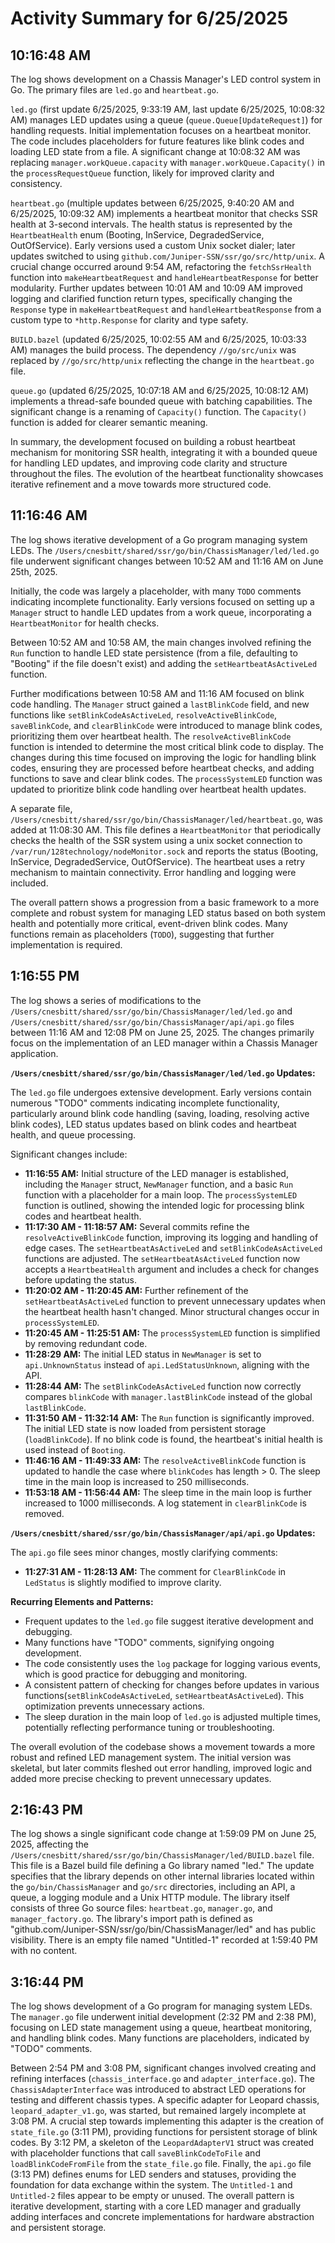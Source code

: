 # Activity Summary for 6/25/2025

## 10:16:48 AM
The log shows development on a Chassis Manager's LED control system in Go.  The primary files are `led.go` and `heartbeat.go`.

`led.go` (first update 6/25/2025, 9:33:19 AM, last update 6/25/2025, 10:08:32 AM) manages LED updates using a queue (`queue.Queue[UpdateRequest]`) for handling requests.  Initial implementation focuses on a heartbeat monitor.  The code includes placeholders for future features like blink codes and loading LED state from a file.  A significant change at 10:08:32 AM was replacing `manager.workQueue.capacity` with `manager.workQueue.Capacity()` in the `processRequestQueue` function, likely for improved clarity and consistency.

`heartbeat.go` (multiple updates between 6/25/2025, 9:40:20 AM and 6/25/2025, 10:09:32 AM) implements a heartbeat monitor that checks SSR health at 3-second intervals.  The health status is represented by the `HeartbeatHealth` enum (Booting, InService, DegradedService, OutOfService).  Early versions used a custom Unix socket dialer; later updates switched to using `github.com/Juniper-SSN/ssr/go/src/http/unix`.  A crucial change occurred around 9:54 AM, refactoring the `fetchSsrHealth` function into `makeHeartbeatRequest` and `handleHeartbeatResponse` for better modularity. Further updates between 10:01 AM and 10:09 AM improved logging and clarified function return types, specifically changing the `Response` type in `makeHeartbeatRequest` and `handleHeartbeatResponse` from a custom type to `*http.Response` for clarity and type safety.

`BUILD.bazel` (updated 6/25/2025, 10:02:55 AM and 6/25/2025, 10:03:33 AM) manages the build process. The dependency `//go/src/unix`  was replaced by `//go/src/http/unix` reflecting the change in the `heartbeat.go` file.

`queue.go` (updated 6/25/2025, 10:07:18 AM and 6/25/2025, 10:08:12 AM) implements a thread-safe bounded queue with batching capabilities.  The significant change is a renaming of `Capacity()` function. The  `Capacity()` function is added for clearer semantic meaning.

In summary, the development focused on building a robust heartbeat mechanism for monitoring SSR health, integrating it with a bounded queue for handling LED updates, and improving code clarity and structure throughout the files.  The evolution of the heartbeat functionality showcases iterative refinement and a move towards more structured code.


## 11:16:46 AM
The log shows iterative development of a Go program managing system LEDs.  The `/Users/cnesbitt/shared/ssr/go/bin/ChassisManager/led/led.go` file underwent significant changes between 10:52 AM and 11:16 AM on June 25th, 2025.

Initially, the code was largely a placeholder, with many `TODO` comments indicating incomplete functionality.  Early versions focused on setting up a `Manager` struct to handle LED updates from a work queue, incorporating a `HeartbeatMonitor` for health checks.

Between 10:52 AM and 10:58 AM, the main changes involved refining the `Run` function to handle LED state persistence (from a file, defaulting to "Booting" if the file doesn't exist) and adding the `setHeartbeatAsActiveLed` function.

Further modifications between 10:58 AM and 11:16 AM focused on blink code handling.  The `Manager` struct gained a `lastBlinkCode` field, and new functions like `setBlinkCodeAsActiveLed`, `resolveActiveBlinkCode`, `saveBlinkCode`, and `clearBlinkCode` were introduced to manage blink codes, prioritizing them over heartbeat health.  The `resolveActiveBlinkCode` function is intended to determine the most critical blink code to display. The changes during this time focused on improving the logic for handling blink codes, ensuring they are processed before heartbeat checks, and adding functions to save and clear blink codes. The `processSystemLED` function was updated to prioritize blink code handling over heartbeat health updates.

A separate file, `/Users/cnesbitt/shared/ssr/go/bin/ChassisManager/led/heartbeat.go`, was added at 11:08:30 AM. This file defines a `HeartbeatMonitor` that periodically checks the health of the SSR system using a unix socket connection to `/var/run/128technology/nodeMonitor.sock` and reports the status (Booting, InService, DegradedService, OutOfService). The heartbeat uses a retry mechanism to maintain connectivity.  Error handling and logging were included.

The overall pattern shows a progression from a basic framework to a more complete and robust system for managing LED status based on both system health and potentially more critical, event-driven blink codes.  Many functions remain as placeholders (`TODO`), suggesting that further implementation is required.


## 1:16:55 PM
The log shows a series of modifications to the `/Users/cnesbitt/shared/ssr/go/bin/ChassisManager/led/led.go` and `/Users/cnesbitt/shared/ssr/go/bin/ChassisManager/api/api.go` files between 11:16 AM and 12:08 PM on June 25, 2025.  The changes primarily focus on the implementation of an LED manager within a Chassis Manager application.


**`/Users/cnesbitt/shared/ssr/go/bin/ChassisManager/led/led.go` Updates:**

The `led.go` file undergoes extensive development.  Early versions contain numerous "TODO" comments indicating incomplete functionality, particularly around blink code handling (saving, loading, resolving active blink codes), LED status updates based on blink codes and heartbeat health, and queue processing.

Significant changes include:

* **11:16:55 AM:** Initial structure of the LED manager is established, including the `Manager` struct, `NewManager` function, and a basic `Run` function with a placeholder for a main loop.  The `processSystemLED` function is outlined, showing the intended logic for processing blink codes and heartbeat health.
* **11:17:30 AM - 11:18:57 AM:** Several commits refine the `resolveActiveBlinkCode` function, improving its logging and handling of edge cases.  The `setHeartbeatAsActiveLed` and `setBlinkCodeAsActiveLed` functions are adjusted. The `setHeartbeatAsActiveLed` function now accepts a `HeartbeatHealth` argument and includes a check for changes before updating the status.
* **11:20:02 AM - 11:20:45 AM:**  Further refinement of the `setHeartbeatAsActiveLed` function to prevent unnecessary updates when the heartbeat health hasn't changed.  Minor structural changes occur in `processSystemLED`.
* **11:20:45 AM - 11:25:51 AM:**  The `processSystemLED` function is simplified by removing redundant code.
* **11:28:29 AM:** The initial LED status in `NewManager` is set to `api.UnknownStatus` instead of `api.LedStatusUnknown`, aligning with the API.
* **11:28:44 AM:** The `setBlinkCodeAsActiveLed` function now correctly compares `blinkCode` with `manager.lastBlinkCode` instead of the global `lastBlinkCode`.
* **11:31:50 AM - 11:32:14 AM:** The `Run` function is significantly improved. The initial LED state is now loaded from persistent storage (`loadBlinkCode`). If no blink code is found, the heartbeat's initial health is used instead of `Booting`.
* **11:46:16 AM - 11:49:33 AM:** The `resolveActiveBlinkCode` function is updated to handle the case where `blinkCodes` has length > 0. The sleep time in the main loop is increased to 250 milliseconds.
* **11:53:18 AM - 11:56:44 AM:** The sleep time in the main loop is further increased to 1000 milliseconds. A log statement in `clearBlinkCode` is removed.


**`/Users/cnesbitt/shared/ssr/go/bin/ChassisManager/api/api.go` Updates:**

The `api.go` file sees minor changes, mostly clarifying comments:

* **11:27:31 AM - 11:28:13 AM:** The comment for `ClearBlinkCode` in `LedStatus` is slightly modified to improve clarity.


**Recurring Elements and Patterns:**

* Frequent updates to the `led.go` file suggest iterative development and debugging.
* Many functions have "TODO" comments, signifying ongoing development.
*  The code consistently uses the `log` package for logging various events, which is good practice for debugging and monitoring.
* A consistent pattern of checking for changes before updates in various functions(`setBlinkCodeAsActiveLed`, `setHeartbeatAsActiveLed`). This optimization prevents unnecessary actions.
* The sleep duration in the main loop of `led.go` is adjusted multiple times, potentially reflecting performance tuning or troubleshooting.


The overall evolution of the codebase shows a movement towards a more robust and refined LED management system.  The initial version was skeletal, but later commits fleshed out error handling, improved logic and added more precise checking to prevent unnecessary updates.


## 2:16:43 PM
The log shows a single significant code change at 1:59:09 PM on June 25, 2025, affecting the `/Users/cnesbitt/shared/ssr/go/bin/ChassisManager/led/BUILD.bazel` file.  This file is a Bazel build file defining a Go library named "led." The update specifies that the library depends on other internal libraries located within the `go/bin/ChassisManager` and `go/src` directories, including an API, a queue, a logging module and a Unix HTTP module.  The library itself consists of three Go source files: `heartbeat.go`, `manager.go`, and `manager_factory.go`. The library's import path is defined as "github.com/Juniper-SSN/ssr/go/bin/ChassisManager/led" and has public visibility.  There is an empty file named "Untitled-1" recorded at 1:59:40 PM with no content.


## 3:16:44 PM
The log shows development of a Go program for managing system LEDs.  The `manager.go` file underwent initial development (2:32 PM and 2:38 PM), focusing on LED state management using a queue, heartbeat monitoring, and handling blink codes.  Many functions are placeholders, indicated by "TODO" comments.

Between 2:54 PM and 3:08 PM, significant changes involved creating and refining interfaces (`chassis_interface.go` and `adapter_interface.go`).  The `ChassisAdapterInterface` was introduced to abstract LED operations for testing and different chassis types. A specific adapter for Leopard chassis, `leopard_adapter_v1.go`, was started, but remained largely incomplete at 3:08 PM. A crucial step towards implementing this adapter is the creation of `state_file.go` (3:11 PM), providing functions for persistent storage of blink codes. By 3:12 PM, a skeleton of the `LeopardAdapterV1` struct was created with placeholder functions that call `saveBlinkCodeToFile` and `loadBlinkCodeFromFile` from the `state_file.go` file.  Finally, the `api.go` file (3:13 PM) defines enums for LED senders and statuses, providing the foundation for data exchange within the system.  The `Untitled-1` and `Untitled-2` files appear to be empty or unused.  The overall pattern is iterative development, starting with a core LED manager and gradually adding interfaces and concrete implementations for hardware abstraction and persistent storage.
